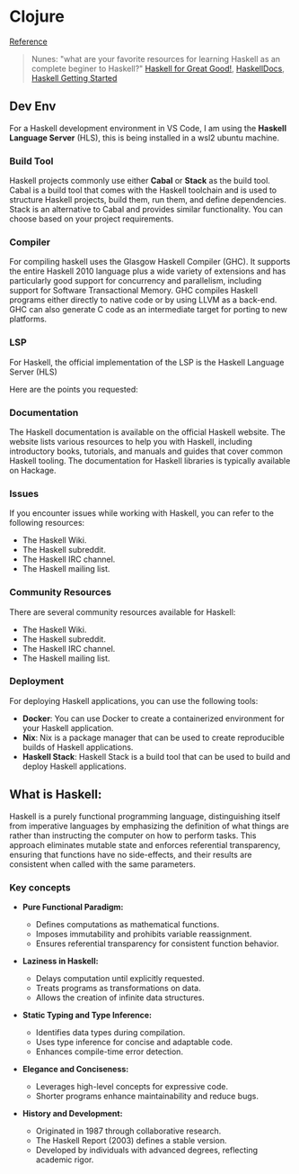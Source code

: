 # Clojure

[Reference](https://www.haskell.org/)


> Nunes: "what are your favorite resources for learning Haskell as an complete beginer to Haskell?"
> [Haskell for Great Good!](http://learnyouahaskell.com/chapters), [HaskellDocs](https://www.haskell.org/documentation/), [Haskell Getting Started](https://www.haskell.org/get-started/)

## Dev Env
For a Haskell development environment in VS Code, I am using the **Haskell Language Server** (HLS), this is being installed in a wsl2 ubuntu machine.

### Build Tool
Haskell projects commonly use either **Cabal** or **Stack** as the build tool. Cabal is a build tool that comes with the Haskell toolchain and is used to structure Haskell projects, build them, run them, and define dependencies. Stack is an alternative to Cabal and provides similar functionality. You can choose based on your project requirements.

### Compiler
For compiling haskell uses the Glasgow Haskell Compiler (GHC). It supports the entire Haskell 2010 language plus a wide variety of extensions and has particularly good support for concurrency and parallelism, including support for Software Transactional Memory. GHC compiles Haskell programs either directly to native code or by using LLVM as a back-end. GHC can also generate C code as an intermediate target for porting to new platforms. 

### LSP
For Haskell, the official implementation of the LSP is the Haskell Language Server (HLS)

Here are the points you requested:

### Documentation

The Haskell documentation is available on the official Haskell website. The website lists various resources to help you with Haskell, including introductory books, tutorials, and manuals and guides that cover common Haskell tooling. The documentation for Haskell libraries is typically available on Hackage.

### Issues

If you encounter issues while working with Haskell, you can refer to the following resources:

- The Haskell Wiki.
- The Haskell subreddit.
- The Haskell IRC channel.
- The Haskell mailing list.

### Community Resources

There are several community resources available for Haskell:

- The Haskell Wiki.
- The Haskell subreddit.
- The Haskell IRC channel.
- The Haskell mailing list.

### Deployment

For deploying Haskell applications, you can use the following tools:

- **Docker**: You can use Docker to create a containerized environment for your Haskell application.
- **Nix**: Nix is a package manager that can be used to create reproducible builds of Haskell applications.
- **Haskell Stack**: Haskell Stack is a build tool that can be used to build and deploy Haskell applications.

## What is Haskell:

Haskell is a purely functional programming language, distinguishing itself from imperative languages by emphasizing the definition of what things are rather than instructing the computer on how to perform tasks. This approach eliminates mutable state and enforces referential transparency, ensuring that functions have no side-effects, and their results are consistent when called with the same parameters.

### Key concepts
- **Pure Functional Paradigm:**
  - Defines computations as mathematical functions.
  - Imposes immutability and prohibits variable reassignment.
  - Ensures referential transparency for consistent function behavior.

- **Laziness in Haskell:**
  - Delays computation until explicitly requested.
  - Treats programs as transformations on data.
  - Allows the creation of infinite data structures.

- **Static Typing and Type Inference:**
  - Identifies data types during compilation.
  - Uses type inference for concise and adaptable code.
  - Enhances compile-time error detection.

- **Elegance and Conciseness:**
  - Leverages high-level concepts for expressive code.
  - Shorter programs enhance maintainability and reduce bugs.

- **History and Development:**
  - Originated in 1987 through collaborative research.
  - The Haskell Report (2003) defines a stable version.
  - Developed by individuals with advanced degrees, reflecting academic rigor.
